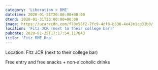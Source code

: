 ```yaml
---
category: 'Liberation > BME'
datetime: 2020-01-31T20:00:00+00:00
dtend: 2020-01-31T23:00:00+00:00
image: https://ucarecdn.com/f70e55f2-7fc9-4df8-b536-4e42e1cb31b0/
location: 'Fitz JCR (next to their college bar)'
pubdate: 2020-01-25T17:17:54.117043
title: 'Fitz BME Bop'
---
```

Location: Fitz JCR (next to their college bar)

Free entry and free snacks + non-alcoholic drinks

